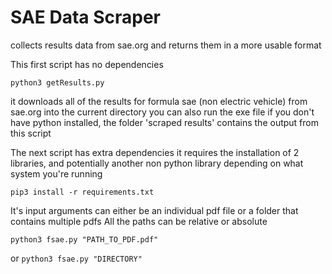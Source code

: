 # SAE Data Scraper
collects results data from sae.org and returns them in a more usable format


This first script has no dependencies

`python3 getResults.py`

it downloads all of the results for formula sae (non electric vehicle) from sae.org into the current directory
you can also run the exe file if you don't have python installed, the folder 'scraped results' contains the output from this script


The next script has extra dependencies it requires the installation of 2 libraries, and potentially another non python library depending on what system you're running

`pip3 install -r requirements.txt`

It's input arguments can either be an individual pdf file or a folder that contains multiple pdfs
All the paths can be relative or absolute


`python3 fsae.py "PATH_TO_PDF.pdf"`

or  `python3 fsae.py "DIRECTORY"`

